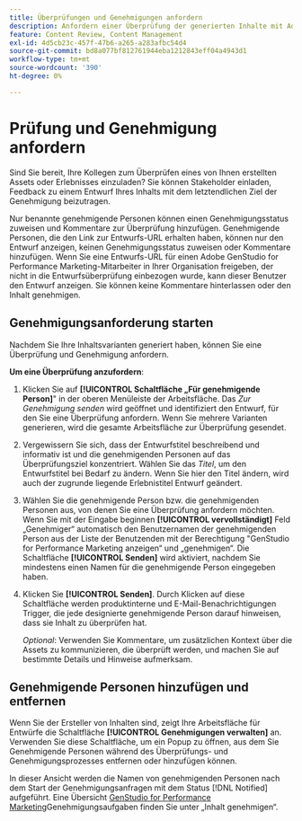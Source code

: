 ```yaml
---
title: Überprüfungen und Genehmigungen anfordern
description: Anfordern einer Überprüfung der generierten Inhalte mit Adobe GenStudio for Performance Marketing.
feature: Content Review, Content Management
exl-id: 4d5cb23c-457f-47b6-a265-a283afbc54d4
source-git-commit: bd8a077bf812761944eba1212843eff04a4943d1
workflow-type: tm+mt
source-wordcount: '390'
ht-degree: 0%

---
```


# Prüfung und Genehmigung anfordern

Sind Sie bereit, Ihre Kollegen zum Überprüfen eines von Ihnen erstellten Assets oder Erlebnisses einzuladen? Sie können Stakeholder einladen, Feedback zu einem Entwurf Ihres Inhalts mit dem letztendlichen Ziel der Genehmigung beizutragen.

Nur benannte genehmigende Personen können einen Genehmigungsstatus zuweisen und Kommentare zur Überprüfung hinzufügen. Genehmigende Personen, die den Link zur Entwurfs-URL erhalten haben, können nur den Entwurf anzeigen, keinen Genehmigungsstatus zuweisen oder Kommentare hinzufügen. Wenn Sie eine Entwurfs-URL für einen Adobe GenStudio for Performance Marketing-Mitarbeiter in Ihrer Organisation freigeben, der nicht in die Entwurfsüberprüfung einbezogen wurde, kann dieser Benutzer den Entwurf anzeigen. Sie können keine Kommentare hinterlassen oder den Inhalt genehmigen.

## Genehmigungsanforderung starten

Nachdem Sie Ihre Inhaltsvarianten generiert haben, können Sie eine Überprüfung und Genehmigung anfordern.

**Um eine Überprüfung anzufordern**:

1. Klicken Sie auf **[!UICONTROL Schaltfläche „Für genehmigende Person]**&quot; in der oberen Menüleiste der Arbeitsfläche. Das _Zur Genehmigung senden_ wird geöffnet und identifiziert den Entwurf, für den Sie eine Überprüfung anfordern. Wenn Sie mehrere Varianten generieren, wird die gesamte Arbeitsfläche zur Überprüfung gesendet.

1. Vergewissern Sie sich, dass der Entwurfstitel beschreibend und informativ ist und die genehmigenden Personen auf das Überprüfungsziel konzentriert. Wählen Sie das _Titel_, um den Entwurfstitel bei Bedarf zu ändern. Wenn Sie hier den Titel ändern, wird auch der zugrunde liegende Erlebnistitel Entwurf geändert.

1. Wählen Sie die genehmigende Person bzw. die genehmigenden Personen aus, von denen Sie eine Überprüfung anfordern möchten. Wenn Sie mit der Eingabe beginnen **[!UICONTROL vervollständigt]** Feld „Genehmiger“ automatisch den Benutzernamen der genehmigenden Person aus der Liste der Benutzenden mit der Berechtigung &quot;GenStudio for Performance Marketing anzeigen“ und „genehmigen“. Die Schaltfläche **[!UICONTROL Senden]** wird aktiviert, nachdem Sie mindestens einen Namen für die genehmigende Person eingegeben haben.

1. Klicken Sie **[!UICONTROL Senden]**. Durch Klicken auf diese Schaltfläche werden produktinterne und E-Mail-Benachrichtigungen Trigger, die jede designierte genehmigende Person darauf hinweisen, dass sie Inhalt zu überprüfen hat.

   _Optional_: Verwenden Sie Kommentare, um zusätzlichen Kontext über die Assets zu kommunizieren, die überprüft werden, und machen Sie auf bestimmte Details und Hinweise aufmerksam.

## Genehmigende Personen hinzufügen und entfernen

Wenn Sie der Ersteller von Inhalten sind, zeigt Ihre Arbeitsfläche für Entwürfe die Schaltfläche **[!UICONTROL Genehmigungen verwalten]** an. Verwenden Sie diese Schaltfläche, um ein Popup zu öffnen, aus dem Sie Genehmigende Personen während des Überprüfungs- und Genehmigungsprozesses entfernen oder hinzufügen können.

In dieser Ansicht werden die Namen von genehmigenden Personen nach dem Start der Genehmigungsanfragen mit dem Status [!DNL Notified] aufgeführt. Eine Übersicht [ GenStudio for Performance Marketing](./approve-content.md)Genehmigungsaufgaben finden Sie unter „Inhalt genehmigen“.
